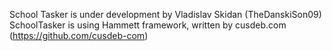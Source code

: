 School Tasker is under development by Vladislav Skidan (TheDanskiSon09)
SchoolTasker is using Hammett framework, written by cusdeb.com (https://github.com/cusdeb-com)
